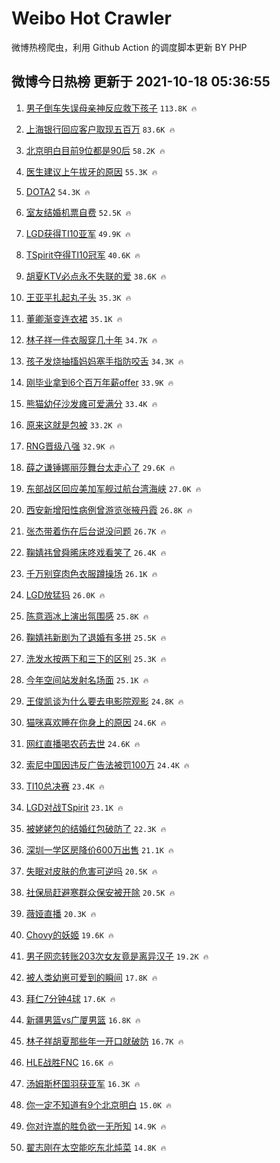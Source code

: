 # Weibo Hot Crawler 



微博热榜爬虫，利用 Github Action 的调度脚本更新 BY PHP 


## 微博今日热榜 更新于 2021-10-18 05:36:55 
1. [男子倒车失误母亲神反应救下孩子](https://s.weibo.com/weibo?q=%23%E7%94%B7%E5%AD%90%E5%80%92%E8%BD%A6%E5%A4%B1%E8%AF%AF%E6%AF%8D%E4%BA%B2%E7%A5%9E%E5%8F%8D%E5%BA%94%E6%95%91%E4%B8%8B%E5%AD%A9%E5%AD%90%23&Refer=top) `113.8K 🔥` 

1. [上海银行回应客户取现五百万](https://s.weibo.com/weibo?q=%23%E4%B8%8A%E6%B5%B7%E9%93%B6%E8%A1%8C%E5%9B%9E%E5%BA%94%E5%AE%A2%E6%88%B7%E5%8F%96%E7%8E%B0%E4%BA%94%E7%99%BE%E4%B8%87%23&Refer=top) `83.6K 🔥` 

1. [北京明白目前9位都是90后](https://s.weibo.com/weibo?q=%23%E5%8C%97%E4%BA%AC%E6%98%8E%E7%99%BD%E7%9B%AE%E5%89%8D9%E4%BD%8D%E9%83%BD%E6%98%AF90%E5%90%8E%23&Refer=top) `58.2K 🔥` 

1. [医生建议上午拔牙的原因](https://s.weibo.com/weibo?q=%23%E5%8C%BB%E7%94%9F%E5%BB%BA%E8%AE%AE%E4%B8%8A%E5%8D%88%E6%8B%94%E7%89%99%E7%9A%84%E5%8E%9F%E5%9B%A0%23&Refer=top) `55.3K 🔥` 

1. [DOTA2](https://s.weibo.com/weibo?q=%23DOTA2%23&Refer=top) `54.3K 🔥` 

1. [室友结婚机票自费](https://s.weibo.com/weibo?q=%23%E5%AE%A4%E5%8F%8B%E7%BB%93%E5%A9%9A%E6%9C%BA%E7%A5%A8%E8%87%AA%E8%B4%B9%23&Refer=top) `52.5K 🔥` 

1. [LGD获得TI10亚军](https://s.weibo.com/weibo?q=LGD%E8%8E%B7%E5%BE%97TI10%E4%BA%9A%E5%86%9B&Refer=top) `49.9K 🔥` 

1. [TSpirit夺得TI10冠军](https://s.weibo.com/weibo?q=%23TSpirit%E5%A4%BA%E5%BE%97TI10%E5%86%A0%E5%86%9B%23&Refer=top) `40.6K 🔥` 

1. [胡夏KTV必点永不失联的爱](https://s.weibo.com/weibo?q=%23%E8%83%A1%E5%A4%8FKTV%E5%BF%85%E7%82%B9%E6%B0%B8%E4%B8%8D%E5%A4%B1%E8%81%94%E7%9A%84%E7%88%B1%23&Refer=top) `38.6K 🔥` 

1. [王亚平扎起丸子头](https://s.weibo.com/weibo?q=%23%E7%8E%8B%E4%BA%9A%E5%B9%B3%E6%89%8E%E8%B5%B7%E4%B8%B8%E5%AD%90%E5%A4%B4%23&Refer=top) `35.3K 🔥` 

1. [董卿渐变连衣裙](https://s.weibo.com/weibo?q=%E8%91%A3%E5%8D%BF%E6%B8%90%E5%8F%98%E8%BF%9E%E8%A1%A3%E8%A3%99&Refer=top) `35.1K 🔥` 

1. [林子祥一件衣服穿几十年](https://s.weibo.com/weibo?q=%23%E6%9E%97%E5%AD%90%E7%A5%A5%E4%B8%80%E4%BB%B6%E8%A1%A3%E6%9C%8D%E7%A9%BF%E5%87%A0%E5%8D%81%E5%B9%B4%23&Refer=top) `34.7K 🔥` 

1. [孩子发烧抽搐妈妈塞手指防咬舌](https://s.weibo.com/weibo?q=%23%E5%AD%A9%E5%AD%90%E5%8F%91%E7%83%A7%E6%8A%BD%E6%90%90%E5%A6%88%E5%A6%88%E5%A1%9E%E6%89%8B%E6%8C%87%E9%98%B2%E5%92%AC%E8%88%8C%23&Refer=top) `34.3K 🔥` 

1. [刚毕业拿到6个百万年薪offer](https://s.weibo.com/weibo?q=%23%E5%88%9A%E6%AF%95%E4%B8%9A%E6%8B%BF%E5%88%B06%E4%B8%AA%E7%99%BE%E4%B8%87%E5%B9%B4%E8%96%AAoffer%23&Refer=top) `33.9K 🔥` 

1. [熊猫幼仔沙发瘫可爱满分](https://s.weibo.com/weibo?q=%23%E7%86%8A%E7%8C%AB%E5%B9%BC%E4%BB%94%E6%B2%99%E5%8F%91%E7%98%AB%E5%8F%AF%E7%88%B1%E6%BB%A1%E5%88%86%23&Refer=top) `33.4K 🔥` 

1. [原来这就是包被](https://s.weibo.com/weibo?q=%23%E5%8E%9F%E6%9D%A5%E8%BF%99%E5%B0%B1%E6%98%AF%E5%8C%85%E8%A2%AB%23&Refer=top) `33.2K 🔥` 

1. [RNG晋级八强](https://s.weibo.com/weibo?q=%23RNG%E6%99%8B%E7%BA%A7%E5%85%AB%E5%BC%BA%23&Refer=top) `32.9K 🔥` 

1. [薛之谦锤娜丽莎舞台太走心了](https://s.weibo.com/weibo?q=%23%E8%96%9B%E4%B9%8B%E8%B0%A6%E9%94%A4%E5%A8%9C%E4%B8%BD%E8%8E%8E%E8%88%9E%E5%8F%B0%E5%A4%AA%E8%B5%B0%E5%BF%83%E4%BA%86%23&Refer=top) `29.6K 🔥` 

1. [东部战区回应美加军舰过航台湾海峡](https://s.weibo.com/weibo?q=%23%E4%B8%9C%E9%83%A8%E6%88%98%E5%8C%BA%E5%9B%9E%E5%BA%94%E7%BE%8E%E5%8A%A0%E5%86%9B%E8%88%B0%E8%BF%87%E8%88%AA%E5%8F%B0%E6%B9%BE%E6%B5%B7%E5%B3%A1%23&Refer=top) `27.0K 🔥` 

1. [西安新增阳性病例曾游览张掖丹霞](https://s.weibo.com/weibo?q=%23%E8%A5%BF%E5%AE%89%E6%96%B0%E5%A2%9E%E9%98%B3%E6%80%A7%E7%97%85%E4%BE%8B%E6%9B%BE%E6%B8%B8%E8%A7%88%E5%BC%A0%E6%8E%96%E4%B8%B9%E9%9C%9E%23&Refer=top) `26.8K 🔥` 

1. [张杰带着伤在后台说没问题](https://s.weibo.com/weibo?q=%23%E5%BC%A0%E6%9D%B0%E5%B8%A6%E7%9D%80%E4%BC%A4%E5%9C%A8%E5%90%8E%E5%8F%B0%E8%AF%B4%E6%B2%A1%E9%97%AE%E9%A2%98%23&Refer=top) `26.7K 🔥` 

1. [鞠婧祎曾舜晞床咚戏看笑了](https://s.weibo.com/weibo?q=%23%E9%9E%A0%E5%A9%A7%E7%A5%8E%E6%9B%BE%E8%88%9C%E6%99%9E%E5%BA%8A%E5%92%9A%E6%88%8F%E7%9C%8B%E7%AC%91%E4%BA%86%23&Refer=top) `26.4K 🔥` 

1. [千万别穿肉色衣服蹲操场](https://s.weibo.com/weibo?q=%23%E5%8D%83%E4%B8%87%E5%88%AB%E7%A9%BF%E8%82%89%E8%89%B2%E8%A1%A3%E6%9C%8D%E8%B9%B2%E6%93%8D%E5%9C%BA%23&Refer=top) `26.1K 🔥` 

1. [LGD放猛犸](https://s.weibo.com/weibo?q=LGD%E6%94%BE%E7%8C%9B%E7%8A%B8&Refer=top) `26.0K 🔥` 

1. [陈意涵冰上演出氛围感](https://s.weibo.com/weibo?q=%23%E9%99%88%E6%84%8F%E6%B6%B5%E5%86%B0%E4%B8%8A%E6%BC%94%E5%87%BA%E6%B0%9B%E5%9B%B4%E6%84%9F%23&Refer=top) `25.8K 🔥` 

1. [鞠婧祎新剧为了退婚有多拼](https://s.weibo.com/weibo?q=%23%E9%9E%A0%E5%A9%A7%E7%A5%8E%E6%96%B0%E5%89%A7%E4%B8%BA%E4%BA%86%E9%80%80%E5%A9%9A%E6%9C%89%E5%A4%9A%E6%8B%BC%23&Refer=top) `25.5K 🔥` 

1. [洗发水按两下和三下的区别](https://s.weibo.com/weibo?q=%23%E6%B4%97%E5%8F%91%E6%B0%B4%E6%8C%89%E4%B8%A4%E4%B8%8B%E5%92%8C%E4%B8%89%E4%B8%8B%E7%9A%84%E5%8C%BA%E5%88%AB%23&Refer=top) `25.3K 🔥` 

1. [今年空间站发射名场面](https://s.weibo.com/weibo?q=%23%E4%BB%8A%E5%B9%B4%E7%A9%BA%E9%97%B4%E7%AB%99%E5%8F%91%E5%B0%84%E5%90%8D%E5%9C%BA%E9%9D%A2%23&Refer=top) `25.1K 🔥` 

1. [王俊凯谈为什么要去电影院观影](https://s.weibo.com/weibo?q=%23%E7%8E%8B%E4%BF%8A%E5%87%AF%E8%B0%88%E4%B8%BA%E4%BB%80%E4%B9%88%E8%A6%81%E5%8E%BB%E7%94%B5%E5%BD%B1%E9%99%A2%E8%A7%82%E5%BD%B1%23&Refer=top) `24.8K 🔥` 

1. [猫咪喜欢睡在你身上的原因](https://s.weibo.com/weibo?q=%23%E7%8C%AB%E5%92%AA%E5%96%9C%E6%AC%A2%E7%9D%A1%E5%9C%A8%E4%BD%A0%E8%BA%AB%E4%B8%8A%E7%9A%84%E5%8E%9F%E5%9B%A0%23&Refer=top) `24.6K 🔥` 

1. [网红直播喝农药去世](https://s.weibo.com/weibo?q=%E7%BD%91%E7%BA%A2%E7%9B%B4%E6%92%AD%E5%96%9D%E5%86%9C%E8%8D%AF%E5%8E%BB%E4%B8%96&Refer=top) `24.6K 🔥` 

1. [索尼中国因违反广告法被罚100万](https://s.weibo.com/weibo?q=%23%E7%B4%A2%E5%B0%BC%E4%B8%AD%E5%9B%BD%E5%9B%A0%E8%BF%9D%E5%8F%8D%E5%B9%BF%E5%91%8A%E6%B3%95%E8%A2%AB%E7%BD%9A100%E4%B8%87%23&Refer=top) `24.4K 🔥` 

1. [TI10总决赛](https://s.weibo.com/weibo?q=TI10%E6%80%BB%E5%86%B3%E8%B5%9B&Refer=top) `23.4K 🔥` 

1. [LGD对战TSpirit](https://s.weibo.com/weibo?q=%23LGD%E5%AF%B9%E6%88%98TSpirit%23&Refer=top) `23.1K 🔥` 

1. [被姥姥包的结婚红包破防了](https://s.weibo.com/weibo?q=%23%E8%A2%AB%E5%A7%A5%E5%A7%A5%E5%8C%85%E7%9A%84%E7%BB%93%E5%A9%9A%E7%BA%A2%E5%8C%85%E7%A0%B4%E9%98%B2%E4%BA%86%23&Refer=top) `22.3K 🔥` 

1. [深圳一学区房降价600万出售](https://s.weibo.com/weibo?q=%23%E6%B7%B1%E5%9C%B3%E4%B8%80%E5%AD%A6%E5%8C%BA%E6%88%BF%E9%99%8D%E4%BB%B7600%E4%B8%87%E5%87%BA%E5%94%AE%23&Refer=top) `21.1K 🔥` 

1. [失眠对皮肤的危害可逆吗](https://s.weibo.com/weibo?q=%23%E5%A4%B1%E7%9C%A0%E5%AF%B9%E7%9A%AE%E8%82%A4%E7%9A%84%E5%8D%B1%E5%AE%B3%E5%8F%AF%E9%80%86%E5%90%97%23&Refer=top) `20.5K 🔥` 

1. [社保局赶避寒群众保安被开除](https://s.weibo.com/weibo?q=%23%E7%A4%BE%E4%BF%9D%E5%B1%80%E8%B5%B6%E9%81%BF%E5%AF%92%E7%BE%A4%E4%BC%97%E4%BF%9D%E5%AE%89%E8%A2%AB%E5%BC%80%E9%99%A4%23&Refer=top) `20.5K 🔥` 

1. [薇娅直播](https://s.weibo.com/weibo?q=%23%E8%96%87%E5%A8%85%E7%9B%B4%E6%92%AD%23&Refer=top) `20.3K 🔥` 

1. [Chovy的妖姬](https://s.weibo.com/weibo?q=%23Chovy%E7%9A%84%E5%A6%96%E5%A7%AC%23&Refer=top) `19.6K 🔥` 

1. [男子网恋转账203次女友竟是离异汉子](https://s.weibo.com/weibo?q=%23%E7%94%B7%E5%AD%90%E7%BD%91%E6%81%8B%E8%BD%AC%E8%B4%A6203%E6%AC%A1%E5%A5%B3%E5%8F%8B%E7%AB%9F%E6%98%AF%E7%A6%BB%E5%BC%82%E6%B1%89%E5%AD%90%23&Refer=top) `19.2K 🔥` 

1. [被人类幼崽可爱到的瞬间](https://s.weibo.com/weibo?q=%E8%A2%AB%E4%BA%BA%E7%B1%BB%E5%B9%BC%E5%B4%BD%E5%8F%AF%E7%88%B1%E5%88%B0%E7%9A%84%E7%9E%AC%E9%97%B4&Refer=top) `17.8K 🔥` 

1. [拜仁7分钟4球](https://s.weibo.com/weibo?q=%23%E6%8B%9C%E4%BB%817%E5%88%86%E9%92%9F4%E7%90%83%23&Refer=top) `17.6K 🔥` 

1. [新疆男篮vs广厦男篮](https://s.weibo.com/weibo?q=%23%E6%96%B0%E7%96%86%E7%94%B7%E7%AF%AEvs%E5%B9%BF%E5%8E%A6%E7%94%B7%E7%AF%AE%23&Refer=top) `16.8K 🔥` 

1. [林子祥胡夏那些年一开口就破防](https://s.weibo.com/weibo?q=%23%E6%9E%97%E5%AD%90%E7%A5%A5%E8%83%A1%E5%A4%8F%E9%82%A3%E4%BA%9B%E5%B9%B4%E4%B8%80%E5%BC%80%E5%8F%A3%E5%B0%B1%E7%A0%B4%E9%98%B2%23&Refer=top) `16.7K 🔥` 

1. [HLE战胜FNC](https://s.weibo.com/weibo?q=%23HLE%E6%88%98%E8%83%9CFNC%23&Refer=top) `16.6K 🔥` 

1. [汤姆斯杯国羽获亚军](https://s.weibo.com/weibo?q=%23%E6%B1%A4%E5%A7%86%E6%96%AF%E6%9D%AF%E5%9B%BD%E7%BE%BD%E8%8E%B7%E4%BA%9A%E5%86%9B%23&Refer=top) `16.3K 🔥` 

1. [你一定不知道有9个北京明白](https://s.weibo.com/weibo?q=%23%E4%BD%A0%E4%B8%80%E5%AE%9A%E4%B8%8D%E7%9F%A5%E9%81%93%E6%9C%899%E4%B8%AA%E5%8C%97%E4%BA%AC%E6%98%8E%E7%99%BD%23&Refer=top) `15.0K 🔥` 

1. [你对许嵩的胜负欲一无所知](https://s.weibo.com/weibo?q=%E4%BD%A0%E5%AF%B9%E8%AE%B8%E5%B5%A9%E7%9A%84%E8%83%9C%E8%B4%9F%E6%AC%B2%E4%B8%80%E6%97%A0%E6%89%80%E7%9F%A5&Refer=top) `14.9K 🔥` 

1. [翟志刚在太空能吃东北炖菜](https://s.weibo.com/weibo?q=%23%E7%BF%9F%E5%BF%97%E5%88%9A%E5%9C%A8%E5%A4%AA%E7%A9%BA%E8%83%BD%E5%90%83%E4%B8%9C%E5%8C%97%E7%82%96%E8%8F%9C%23&Refer=top) `14.8K 🔥` 

